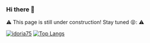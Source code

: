 ### Hi there 👋

:warning: This page is still under construction! Stay tuned 😝: :warning:

[![idoria75](https://github-readme-stats.vercel.app/api?username=idoria75&count_private=true&show_icons=true&theme=gotham&bg_color=00000000&hide=contribs)](https://github.com/idoria75)
[![Top Langs](https://github-readme-stats-sigma-five.vercel.app/api/top-langs/?username=idoria75&hide_progress=true&hide=Makefile,html&langs_count=8&theme=gotham&bg_color=00000000)](https://github.com/anuraghazra/github-readme-stats)

<!--
**idoria75/idoria75** is a ✨ _special_ ✨ repository because its `README.md` (this file) appears on your GitHub profile.

Here are some ideas to get you started:

- 🔭 I’m currently working on ...
- 🌱 I’m currently learning ...
- 👯 I’m looking to collaborate on ...
- 🤔 I’m looking for help with ...
- 💬 Ask me about ...
- 📫 How to reach me: ...
- 😄 Pronouns: ...
- ⚡ Fun fact: ...
-->
